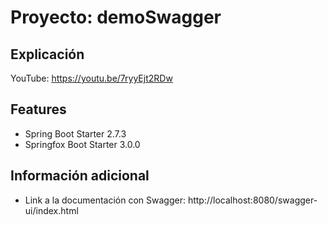 # Proyecto: demoSwagger

## Explicación
YouTube: https://youtu.be/7ryyEjt2RDw

## Features
* Spring Boot Starter 2.7.3
* Springfox Boot Starter 3.0.0

## Información adicional
* Link a la documentación con Swagger: http://localhost:8080/swagger-ui/index.html
